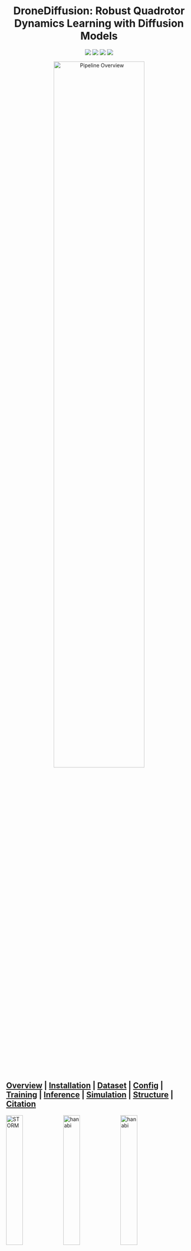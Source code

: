<h1 align="center">DroneDiffusion: Robust Quadrotor Dynamics Learning with Diffusion Models</h1>

<p align="center">
       <a href="https://github.com/google/jax">
        <img src="https://img.shields.io/badge/built--with-JAX-blue.svg?logo=JAX" /></a>
        <a href="https://github.com/psf/black">
        <img src="https://img.shields.io/badge/code%20style-black-000000.svg" /></a>
       <a href= "https://github.com/avirupdas55/DroneDiffusion/blob/main/LICENSE">
        <img src="https://img.shields.io/badge/license-Apache2.0-blue.svg" /></a>
       <a href= "https://arxiv.org/abs/2409.11292">
        <img src="https://img.shields.io/badge/arXiv-2409.11292-b31b1b.svg" /></a>
</p>
<p align="center">
  <img src="assets/teaser.png" alt="Pipeline Overview" width="70%" />
</p>

[Overview](#overview) | [Installation](#installation) | [Dataset](#dataset) | [Config](#config) | [Training](#training) | [Inference](#inference) | [Simulation](#simulation) | [Structure](#structure) | [Citation](#citation)
---

<div class="row" align="centre">
            <img src="assets/drone1.gif" alt="STORM" width="30%">
            <img src="assets/drone2.gif" alt="hanabi" width="30%">
            <img src="assets/drone3.gif" alt="hanabi" width="30%">
        </div>

<h2 name="overview" id="overview"> Overview 🚁 </h2>

This repository provides a JAX implementation of the diffusion-based controller (DM-AC) described in our [paper](https://arxiv.org/abs/2409.11292)(check out videos at our [project page](https://sites.google.com/view/dronediffusion)). By learning a probabilistic model of the dynamics uncertainty, DM-AC delivers robust trajectory tracking under disturbances such as payload variations and wind gusts. We provide the controller used for the  experiments which can be hooked into PX4 SITL via Gazebo and ROS 1/MAVROS for real-time control. Both training and inference are fully configurable, with JAX ensuring high-performance and fast experimentation.

We aim to provide a clear, modular, and extensible codebase for rapid prototyping of **diffusion-based system identification** for **real-time** deployment (all of our experiments were conducted on a workstation with a single RTX4080). We model system dynamics using the Euler-Lagrange formulation:
```math
 \bar{M} \ddot{q} + \bar{C} \dot{q} + \bar{f} + \mathcal{H} = u
```

Each training sample consists of a **state**: $\{q, \dot{q}, \ddot{q}, u\}$ and an **action**: $\{u - \bar{M} \ddot{q} - \bar{C} \dot{q} - \bar{f}\}$ . The diffusion model learns the residual term $\mathcal{H}$, which captures unmodeled dynamics and disturbances such as wind, drag, or payload changes. The repository can also be used for training the diffusion model to generate control inputs directly.


<h2 name="installation" id="installation"> Installation 🧗 </h2>

This project requires **Python 3.10.15**.

1. **Clone the repository**
   ```bash
   git clone https://github.com/yourusername/your-repo.git
   cd your-repo
   ```

2. **Create a virtual environment** (recommended)
  We recommend installing all python dependencies in a virtual environment. This is also applicable if you are running your controller stack in Docker.

   ```bash
   python3 -m venv dmac
   source dmac/bin/activate
   ```

3. **Install JAX with CUDA support and other dependencies**

   ```bash
   pip install --upgrade pip
   pip install -U "jax[cuda12_pip]==0.4.26" -f https://storage.googleapis.com/jax-releases/jax_cuda_releases.html
   pip install -r requirements.txt
   ```

> **Note:** ROS is not included as a dependency for this project, please see the [intended use](#overview).

<h2 name="dataset" id="dataset"> Dataset 📂 </h2>

We encourage you to adapt this codebase to your own robotic platforms, no hard‑coded state or control dimensions here! The scripts will automatically infer the shapes of `states` and `controls` from  `./dataset/data.pkl`.

1. Record your data in `.csv` files (trajectories with different mass, velocity, etc.) and place them inside `./dataset/`. Each `.csv` file should contain one trajectory.

2. Run the following:
   ```bash
   python3 data/prepare_data.py
   ```
   This will create `./dataset/data.pkl` with the following keys:

   - `states`: an `np.ndarray` of state vectors
   - `actions`: an `np.ndarray` of controls
   - `terminals`: an `np.ndarray` of trajectory terminal flags (1 denotes the end of the current trajectory)

3. This would also give you the length of the longest trajectory in your data:
   ```bash
   Data preparation complete.
   Please set `max_path_length` to 29790 in your config file.
   ```
   This would be used for padding the data for training the diffusion model.


<h2 name="config" id="config"> Config 📝 </h2>

All configs required for training the diffusion model can be specified with a `.yaml` file in `./config/`. 

|     **Field**    |  **Type** |                          **Description**                          |
|:----------------:|:---------:|:-----------------------------------------------------------------:|
| dataset_path     |    str    | Directory of the pickle file.                                     |
| horizon          |    int    | No. of time steps the diffusion model predicts (H).               |
| max_path_length  |    int    | Max trajectory length in the data, used for padding.              |
| batch_size       |    int    | Number of samples per training batch.                             |
| dim              |    int    | Base channel width of the noise-predictor (U-Net).                |
| attention        |    bool   | If True, uses linear attention at each resolution of the U-Net.   |
| dim_mults        | List[int] | Multipliers for each U-net stage.                                 |
| n_timesteps      |    int    | No. of diffusion steps (K).                                       |
| predict_epsilon  |    bool   | Whether the model predicts the noise (epsilon) during denoising.  |
| clip_denoised    |    bool   | Whether to clip the denoised output to [-1,1] during sampling.    |
| total_steps      |    int    | Total training steps.                                             |
| learning_rate    |   float   | Learning rate for the optimizer (Adam).                           |
| grad_accum_steps |    int    | Number of gradient accumulation steps before an optimizer update. |
| ema_decay        |   float   | Exponential Moving Average (EMA) decay rate for model weights.    |
| update_ema_every |    int    | No. of steps between EMA model updates.                           |
| warmup_steps     |    int    | No. of training steps to wait before starting EMA updates.        |
| prefetch_batches |    int    | No. of batches to prefetch on device.                             |
| seed             |    int    | Random seed for initialization and training.                      |
| workdir          |    str    | Directory for checkpointing.                                      |
| log_every        |    int    | Frequency of training logs.                                       |
| save_every       |    int    | Frequency of model checkpointing.                                 |
| resume           |    bool   | Whether to resume training from previous checkpoint.              |

If you are not sure about these parameters for your data, we recommend starting with our example `experiment.yaml` and tune accordingly.

<h2 name="training" id="training"> Training ⚙️ </h2>

Once the data and config are set up, launch the training:

```bash
python3 scripts/train.py --config experiment.yaml
```

Remember to replace `experiment.yaml` with your own YAML-config. Once the training starts, all logs will be reflected in a `training.log` file in `workdir`:

```log
2025-07-12 21:43:28,149 - INFO - [Dataset] horizon: 16, max_path_length: 73000
2025-07-12 21:43:48,418 - INFO - Trainer initialized with workdir: /someDir/tHisRePo/checkpoints
2025-07-12 21:43:48,419 - INFO - Starting training from scratch.
2025-07-12 21:44:31,159 - INFO - Step 100/10000, Loss: 0.0506
2025-07-12 21:44:32,164 - INFO - Step 200/10000, Loss: 0.0360
2025-07-12 21:44:33,048 - INFO - Step 300/10000, Loss: 0.0255
```

<h2 name="inference" id="inference"> Inference 📤  </h2>

The learned model can be easily deployed with the `Policy` wrapper defined in `./diffusion/diffusion_inference.py`. This class loads the trained diffusion model checkpointed at `workdir` and exposes it as a callable function without the need to worry about `PRNGKey`, making it easy to plug into a downstream task.

Example usage:
```python
from diffusion.diffusion_inference import Policy
import jax.numpy as jnp

# Initialize the model from config
model = Policy(
      config='experiment.yaml',   # Replace with your own
      use_ema=True,               # Whether to use ema/raw weights
      rng=42,                     # Random seed for sampling
)

# Pass a dummy observation to allow JAX to compile the call
model(jnp.ones((obs_dim, )))

for _ in range(1000):
   observation = jnp.array()        # JAX array of shape [obs_dim]
   output = model(observation)      # JAX array of shape [horizon, act_dim]
```
 
<h2 name="simulation" id="simulation"> Simulation & MAVROS Setup 🛠️ </h2>

 We have provided the script for our controller (DM-AC) in `scripts/drone_controller.py`. We use MAVROS as the communication interface between PX4 and a ROS 1-enabled companion computer.

1. **MAVROS installation** Follow the official PX4 docs: [https://docs.px4.io/main/en/ros/mavros\_installation.html](https://docs.px4.io/main/en/ros/mavros_installation.html)


2. **Environment setup** 

   ```bash
   cd PX4-Autopilot
   source ~/catkin_ws/devel/setup.bash
   source Tools/simulation/gazebo-classic/setup_gazebo.bash $(pwd) $(pwd)/build/px4_sitl_default
   export ROS_PACKAGE_PATH=$ROS_PACKAGE_PATH:$(pwd)
   export ROS_PACKAGE_PATH=$ROS_PACKAGE_PATH:$(pwd)/Tools/simulation/gazebo-classic/sitl_gazebo-classic
   roslaunch px4 mavros_posix_sitl.launch
   ```


3. **MAVROS Configuration** To enable quaternion-based attitude control, edit `mavros/mavros/launch/px4_config.yaml`:
    ```yaml
    use_quaternion: true
    ``` 

    This ensures the PX4 inner control loop accepts quaternion orientations for smooth 3D attitude control.


4. **Launch the controller** In a separate terminal, run:
   ```bash
   python3 scripts/drone_controller.py
   ```


<h2 name="structure" id="structure"> Repository Structure 📦 </h2>

```
├── config/            # YAML configuration files
├── data/              # Dataset directory (expects data.pkl)
├── diffusion/         # Diffusion model scripts (noise predictor, GaussianDiffusion, beta-schedule, etc.)
├── scripts/           # train.py, drone_controller.py
├── training/          # Diffusion training
├── utils/             # Helper functions (logging, config parsing, etc.)
├── requirements.txt   # Python env setup
├── LICENSE
└── README.md
```


<h2 name="citation" id="citation"> Citation 📜 </h2>

If you find this repository useful, please cite our work:

```bibtex
@article{das2024dronediffusion,
  title={Dronediffusion: Robust quadrotor dynamics learning with diffusion models},
  author={Das, Avirup and Yadav, Rishabh Dev and Sun, Sihao and Sun, Mingfei and Kaski, Samuel and Pan, Wei},
  journal={IEEE International Conference on Robotics and Automation (ICRA)},
  year={2025}
}
```

---
